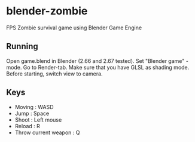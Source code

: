 blender-zombie
==============

FPS Zombie survival game using Blender Game Engine

Running
-------

Open game.blend in Blender (2.66 and 2.67 tested). Set "Blender game"
-mode. Go to Render-tab. Make sure that you have GLSL as shading
mode. Before starting, switch view to camera.

Keys
----

* Moving               : WASD
* Jump                 : Space
* Shoot                : Left mouse
* Reload               : R
* Throw current weapon : Q
